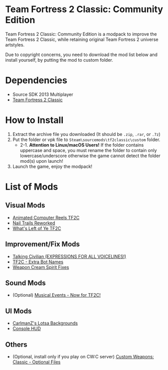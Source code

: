 # Team Fortress 2 Classic: Community Edition
Team Fortress 2 Classic: Community Edition is a modpack to improve the Team Fortress 2 Classic, while retaining original Team Fortress 2 universe artstyles.

Due to copyright concerns, you need to download the mod list below and install yourself, by putting the mod to custom folder.

# Dependencies
* Source SDK 2013 Multiplayer
* [Team Fortress 2 Classic](https://tf2classic.com/download)

# How to Install
1. Extract the archive file you downloaded (It should be `.zip`, `.rar`, or `.7z`)
2. Put the folder or vpk file to `Steam\sourcemods\tf2classic\custom` folder.
	* 2-1. **Attention to Linux/macOS Users!** If the folder contains uppercase and space, you must rename the folder to contain only lowercase/underscore otherwise the game cannot detect the folder mod(s) upon launch!
3. Launch the game, enjoy the modpack!

# List of Mods
## Visual Mods
* [Animated Computer Reels TF2C ](https://gamebanana.com/mods/242669)
* [Nail Trails Reworked](https://gamebanana.com/mods/14234)
* [What's Left of Ye TF2C](https://gamebanana.com/mods/324156)

## Improvement/Fix Mods
* [Talking Civilian (EXPRESSIONS FOR ALL VOICELINES!)](https://gamebanana.com/mods/242662)
* [TF2C - Extra Bot Names](https://gamebanana.com/mods/40378)
* [Weapon Cream Spirit Fixes](https://gamebanana.com/mods/242543)

## Sound Mods
* (Optional) [Musical Events - Now for TF2C!](https://gamebanana.com/sounds/61003)

## UI Mods
* [CarlmanZ's Lotsa Backgrounds](https://gamebanana.com/mods/30459)
* [Console HUD](https://gamebanana.com/mods/416888)

## Others
* (Optional, install only if you play on CW:C server) [Custom Weapons: Classic - Optional Files](https://gamebanana.com/mods/307880)
